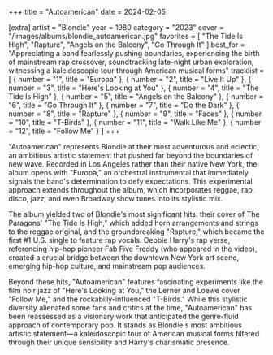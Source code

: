 +++
title = "Autoamerican"
date = 2024-02-05

[extra]
artist = "Blondie"
year = 1980
category = "2023"
cover = "/images/albums/blondie_autoamerican.jpg"
favorites = [
    "The Tide Is High",
    "Rapture",
    "Angels on the Balcony",
    "Go Through It"
]
best_for = "Appreciating a band fearlessly pushing boundaries, experiencing the birth of mainstream rap crossover, soundtracking late-night urban exploration, witnessing a kaleidoscopic tour through American musical forms"
tracklist = [
    { number = "1", title = "Europa" },
    { number = "2", title = "Live It Up" },
    { number = "3", title = "Here's Looking at You" },
    { number = "4", title = "The Tide Is High" },
    { number = "5", title = "Angels on the Balcony" },
    { number = "6", title = "Go Through It" },
    { number = "7", title = "Do the Dark" },
    { number = "8", title = "Rapture" },
    { number = "9", title = "Faces" },
    { number = "10", title = "T-Birds" },
    { number = "11", title = "Walk Like Me" },
    { number = "12", title = "Follow Me" }
]
+++

"Autoamerican" represents Blondie at their most adventurous and eclectic, an ambitious artistic statement that pushed far beyond the boundaries of new wave. Recorded in Los Angeles rather than their native New York, the album opens with "Europa," an orchestral instrumental that immediately signals the band's determination to defy expectations. This experimental approach extends throughout the album, which incorporates reggae, rap, disco, jazz, and even Broadway show tunes into its stylistic mix.

The album yielded two of Blondie's most significant hits: their cover of The Paragons' "The Tide Is High," which added horn arrangements and strings to the reggae original, and the groundbreaking "Rapture," which became the first #1 U.S. single to feature rap vocals. Debbie Harry's rap verse, referencing hip-hop pioneer Fab Five Freddy (who appeared in the video), created a crucial bridge between the downtown New York art scene, emerging hip-hop culture, and mainstream pop audiences.

Beyond these hits, "Autoamerican" features fascinating experiments like the film noir jazz of "Here's Looking at You," the Lerner and Loewe cover "Follow Me," and the rockabilly-influenced "T-Birds." While this stylistic diversity alienated some fans and critics at the time, "Autoamerican" has been reassessed as a visionary work that anticipated the genre-fluid approach of contemporary pop. It stands as Blondie's most ambitious artistic statement—a kaleidoscopic tour of American musical forms filtered through their unique sensibility and Harry's charismatic presence.